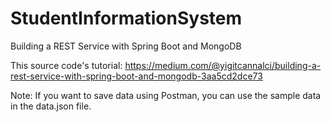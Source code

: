 # StudentInformationSystem
Building a REST Service with Spring Boot and MongoDB

This source code's tutorial: https://medium.com/@yigitcannalci/building-a-rest-service-with-spring-boot-and-mongodb-3aa5cd2dce73

Note: If you want to save data using Postman, you can use the sample data in the data.json file.
